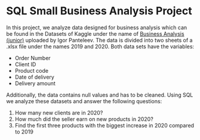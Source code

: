 # SQL Small Business Analysis Project

In this project, we analyze data designed for business analysis which can be found in the Datasets of Kaggle under the name of [Business Analysis (junior)](https://www.kaggle.com/datasets/sticktogethertm/business-analysis-junior) uploaded by Igor Panteleev. The data is divided into two sheets of a .xlsx file under the names 2019 and 2020. Both data sets have the variables:

- Order Number
- Client ID
- Product code
- Date of delivery
- Delivery amount

Additionally, the data contains null values and has to be cleaned.
Using SQL we analyze these datasets and answer the following questions:

1) How many new clients are in 2020?
2) How much did the seller earn on new products in 2020?
3) Find the first three products with the biggest increase in 2020 compared to 2019
